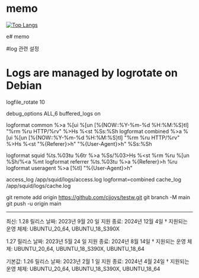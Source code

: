 # memo
[![Top Langs](https://github-readme-stats.vercel.app/api/top-langs/?username=anuraghazra)](https://github.com/anuraghazra/github-readme-stats)

e# memo

#log 관련 설정

# Logs are managed by logrotate on Debian
logfile_rotate 10

debug_options ALL,6
buffered_logs on

logformat common     %>a %[ui %[un [%{NOW::%Y-%m-%d %H:%M:%S}tl] "%rm %ru HTTP/%rv" %>Hs %<st %Ss:%Sh
logformat combined   %>a %[ui %[un [%{NOW::%Y-%m-%d %H:%M:%S}tl] "%rm %ru HTTP/%rv" %>Hs %<st "%{Referer}>h" "%{User-Agent}>h" %Ss:%Sh

logformat squid      %ts.%03tu %6tr %>a %Ss/%03>Hs %<st %rm %ru %[un %Sh/%<a %mt
logformat referrer   %ts.%03tu %>a %{Referer}>h %ru
logformat useragent  %>a [%tl] "%{User-Agent}>h"

access_log /app/squid/logs/access.log logformat=combined
cache_log /app/squid/logs/cache.log


git remote add origin https://github.com/cjjoys/testw.git
git branch -M main
git push -u origin main


------------------------------------
최신: 1.28
릴리스 날짜: 2023년 9월 20 일
지원 종료: 2024년 12월 4일 †
지원되는 운영 체제: UBUNTU_20_64, UBUNTU_18_S390X


1.27
릴리스 날짜: 2023년 5월 24 일
지원 종료: 2024년 8월 14일 †
지원되는 운영 체제: UBUNTU_20_64, UBUNTU_18_S390X, UBUNTU_18_64

기본값: 1.26
릴리스 날짜: 2023년 2월 1 일
지원 종료: 2024년 4월 24일 †
지원되는 운영 체제: UBUNTU_20_64, UBUNTU_18_S390X, UBUNTU_18_64




